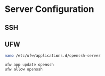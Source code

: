 # Server Configuration

## SSH

## UFW

```bash
nano /etc/ufw/applications.d/openssh-server
```

```bash
ufw app update openssh
ufw allow openssh
```
